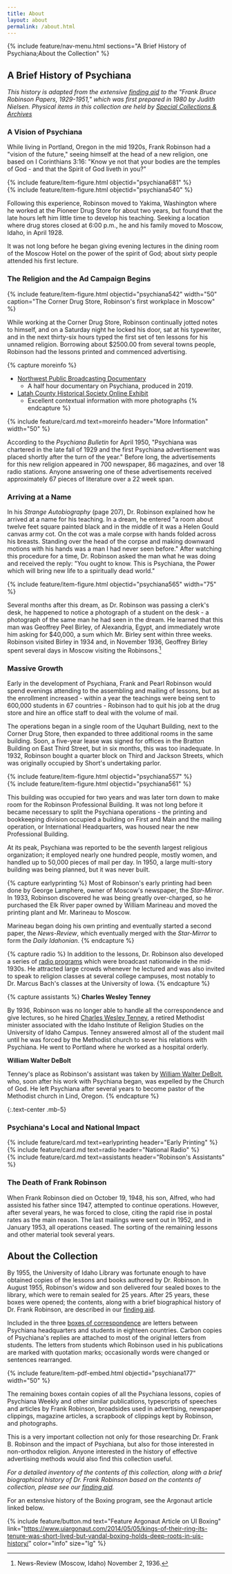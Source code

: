 ```yaml
---
title: About
layout: about
permalink: /about.html
---
```


{% include feature/nav-menu.html sections="A Brief History of Psychiana;About the Collection" %}

## A Brief History of Psychiana

*This history is adapted from the extensive [finding aid](http://archiveswest.orbiscascade.org/ark:/80444/xv97133/op=fstyle.aspx?t=k&q=) to the "Frank Bruce Robinson Papers, 1929-1951," which was first prepared in 1980 by Judith Nielsen. Physical items in this collection are held by [Special Collections & Archives](https://www.lib.uidaho.edu/special-collections/)*

### A Vision of Psychiana

While living in Portland, Oregon in the mid 1920s, Frank Robinson had a "vision of the future," seeing himself at the head of a new religion, one based on I Corinthians 3:16: "Know ye not that your bodies are the temples of God - and that the Spirit of God liveth in you?" 

<div class="row">
<div class="col-md-6">{% include feature/item-figure.html objectid="psychiana681" %}</div>
<div class="col-md-6">{% include feature/item-figure.html objectid="psychiana540" %}</div>
</div>

Following this experience, Robinson moved to Yakima, Washington where he worked at the Pioneer Drug Store for about two years, but found that the late hours left him little time to develop his teaching. Seeking a location where drug stores closed at 6:00 p.m., he and his family moved to Moscow, Idaho, in April 1928. 

It was not long before he began giving evening lectures in the dining room of the Moscow Hotel on the power of the spirit of God; about sixty people attended his first lecture.


### The Religion and the Ad Campaign Begins

{% include feature/item-figure.html objectid="psychiana542" width="50" caption="The Corner Drug Store, Robinson's first workplace in Moscow" %}

While working at the Corner Drug Store, Robinson continually jotted notes to himself, and on a Saturday night he locked his door, sat at his typewriter, and in the next thirty-six hours typed the first set of ten lessons for his unnamed religion. Borrowing about $2500.00 from several towns people, Robinson had the lessons printed and commenced advertising. 

{% capture moreinfo %}
- [Northwest Public Broadcasting Documentary](https://www.pbs.org/video/idahos-mail-order-messiah-gytws3/)
    - A half hour documentary on Psychiana, produced in 2019.
- [Latah County Historical Society Online Exhibit](https://artsandculture.google.com/exhibit/psychiana-moscow-idaho-s-mail-order-religion-latah-county-historical-society/jwIS65lUkTrHJA?hl=en) 
    - Excellent contextual information with more photographs
{% endcapture %}

{% include feature/card.md text=moreinfo header="More Information" width="50" %}

According to the *Psychiana Bulletin* for April 1950, "Psychiana was chartered in the late fall of 1929 and the first Psychiana advertisement was placed shortly after the turn of the year." Before long, the advertisements for this new religion appeared in 700 newspaper, 86 magazines, and over 18 radio stations. Anyone answering one of these advertisements received approximately 67 pieces of literature over a 22 week span. 

### Arriving at a Name

In his *Strange Autobiography* (page 207), Dr. Robinson explained how he arrived at a name for his teaching. In a dream, he entered "a room about twelve feet square painted black and in the middle of it was a Helen Gould canvas army cot. On the cot was a male corpse with hands folded across his breasts. Standing over the head of the corpse and making downward motions with his hands was a man I had never seen before." After watching this procedure for a time, Dr. Robinson asked the man what he was doing and received the reply: "You ought to know. This is Psychiana, the Power which will bring new life to a spiritually dead world." 

{% include feature/item-figure.html objectid="psychiana565" width="75" %}

Several months after this dream, as Dr. Robinson was passing a clerk's desk, he happened to notice a photograph of a student on the desk - a photograph of the same man he had seen in the dream. He learned that this man was Geoffrey Peel Birley, of Alexandria, Egypt, and immediately wrote him asking for $40,000, a sum which Mr. Birley sent within three weeks.
Robinson visited Birley in 1934 and, in November 1936, Geoffrey Birley spent several days in Moscow visiting the Robinsons.[^1]

### Massive Growth

Early in the development of Psychiana, Frank and Pearl Robinson would spend evenings attending to the assembling and mailing of lessons, but as the enrollment increased - within a year the teachings were being sent to 600,000 students in 67 countries - Robinson had to quit his job at the drug store and hire an office staff to deal with the volume of mail. 

The operations began in a single room of the Uquhart Building, next to the Corner Drug Store, then expanded to three additional rooms in the same building. Soon, a five-year lease was signed for offices in the Bratton Building on East Third Street, but in six months, this was too inadequate. In 1932, Robinson bought a quarter block on Third and Jackson Streets, which was originally occupied by Short's undertaking parlor. 

<div class="row">
<div class="col-md-6">{% include feature/item-figure.html objectid="psychiana557" %}</div>
<div class="col-md-6">{% include feature/item-figure.html objectid="psychiana561" %}</div>
</div>


This building was occupied for two years and was later torn down to make room for the Robinson Professional Building. It was not long before it became necessary to split the Psychiana operations - the printing and bookkeeping division occupied a building on First and Main and the mailing operation, or International Headquarters, was housed near the new Professional Building. 

At its peak, Psychiana was reported to be the seventh largest religious organization; it employed nearly one hundred people, mostly women, and handled up to 50,000 pieces of mail per day. In 1950, a large multi-story building was being planned, but it was never built.

{% capture earlyprinting %}
Most of Robinson's early printing had been done by George Lamphere, owner of Moscow's newspaper, the *Star-Mirror*. In 1933, Robinson discovered he was being greatly over-charged, so he purchased the Elk River paper owned by William Marineau and moved the printing plant and Mr. Marineau to Moscow. 

Marineau began doing his own printing and eventually started a second paper, the *News-Review*, which eventually merged with the *Star-Mirror* to form the *Daily Idahonian*.
{% endcapture %}

{% capture radio %}
In addition to the lessons, Dr. Robinson also developed a series of [radio programs](browse.html#mp3) which were broadcast nationwide in the mid-1930s. He attracted large crowds whenever he lectured and was also invited to speak to religion classes at several college campuses, most notably to Dr. Marcus Bach's classes at the University of Iowa.
{% endcapture %}

{% capture assistants %}
**Charles Wesley Tenney**

By 1936, Robinson was no longer able to handle all the correspondence and give lectures, so he hired [Charles Wesley Tenney](browse.html#tenney), a retired Methodist minister associated with the Idaho Institute of Religion Studies on the University of Idaho Campus. Tenney answered almost all of the student mail until he was forced by the Methodist church to sever his relations with Psychiana. He went to Portland where he worked as a hospital orderly. 

**William Walter DeBolt**

Tenney's place as Robinson's assistant was taken by [William Walter DeBolt](browse.html#debolt), who, soon after his work with Psychiana began, was expelled by the Church of God. He left Psychiana after several years to become pastor of the Methodist church in Lind, Oregon.
{% endcapture %}

{:.text-center .mb-5}
### Psychiana's Local and National Impact

<div class="row">
<div class="col-md-4">{% include feature/card.md text=earlyprinting header="Early Printing" %}</div>
<div class="col-md-4">{% include feature/card.md text=radio header="National Radio" %}</div>
<div class="col-md-4">{% include feature/card.md text=assistants header="Robinson's Assistants" %}</div>
</div>

### The Death of Frank Robinson

When Frank Robinson died on October 19, 1948, his son, Alfred, who had assisted his father since 1947, attempted to continue operations. However, after several years, he was forced to close, citing the rapid rise in postal rates as the main reason. The last mailings were sent out in 1952, and in January 1953, all operations ceased. The sorting of the remaining lessons and other material took several years. 


## About the Collection

By 1955, the University of Idaho Library was fortunate enough to have obtained copies of the lessons and books authored by Dr. Robinson. In August 1955, Robinson's widow and son delivered four sealed boxes to the library, which were to remain sealed for 25 years. After 25 years, these boxes were opened; the contents, along with a brief biographical history of Dr. Frank Robinson, are described in our [finding aid](http://archiveswest.orbiscascade.org/ark:/80444/xv97133/op=fstyle.aspx?t=k&q=).

Included in the three [boxes of correspondence](browse.html#student%20correspondence) are letters between Psychiana headquarters and students in eighteen countries. Carbon copies of Psychiana's replies are attached to most of the original letters from students. The letters from students which Robinson used in his publications are marked with quotation marks; occasionally words were changed or sentences rearranged.

{% include feature/item-pdf-embed.html objectid="psychiana177" width="50" %}

The remaining boxes contain copies of all the Psychiana lessons, copies of Psychiana Weekly and other similar publications, typescripts of speeches and articles by Frank Robinson, broadsides used in advertising, newspaper clippings, magazine articles, a scrapbook of clippings kept by Robinson, and photographs.

This is a very important collection not only for those researching Dr. Frank B. Robinson and the impact of Psychiana, but also for those interested in non-orthodox religion. Anyone interested in the history of effective advertising methods would also find this collection useful.

*For a detailed inventory of the contents of this collection, along with a brief biographical history of Dr. Frank Robinson based on the contents of collection, please see our [finding aid](http://archiveswest.orbiscascade.org/ark:/80444/xv97133/op=fstyle.aspx?t=k&q=).*

[^1]: News-Review (Moscow, Idaho) November 2, 1936.

For an extensive history of the Boxing program, see the Argonaut article linked below. 

{% include feature/button.md text="Feature Argonaut Article on UI Boxing" link="https://www.uiargonaut.com/2014/05/05/kings-of-their-ring-its-tenure-was-short-lived-but-vandal-boxing-holds-deep-roots-in-uis-history/" color="info" size="lg" %}


<div class="clearfix"></div>


